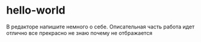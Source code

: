 # hello-world
В редакторе напишите немного о себе.
Описательная часть
работа идет отлично 
все прекрасно
не  знаю почему не отбражается
